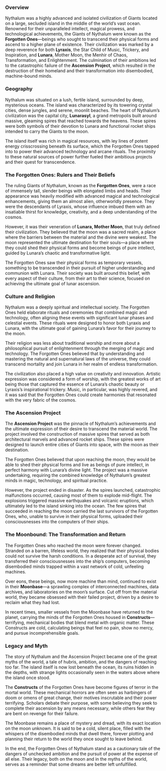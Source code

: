 ### Overview

Nythalum was a highly advanced and isolated civilization of Giants located on a large, secluded island in the middle of the world’s vast ocean. Renowned for their unparalleled intellect, magical prowess, and technological achievements, the Giants of Nythalum were known as the **Forgotten Ones**—beings who sought to transcend their physical forms and ascend to a higher plane of existence. Their civilization was marked by a deep reverence for both **Lyraxis**, the Star Child of Music, Trickery, and Inspiration, and **Lunara**, Mother Moon, the Menhir of Chaos, Transformation, and Enlightenment. The culmination of their ambitions led to the catastrophic failure of the **Ascension Project**, which resulted in the destruction of their homeland and their transformation into disembodied, machine-bound minds.

### Geography

Nythalum was situated on a lush, fertile island, surrounded by deep, mysterious oceans. The island was characterized by its towering crystal cities, dense jungles, and serene, moonlit beaches. The heart of Nythalum’s civilization was the capital city, **Lunarasyl**, a grand metropolis built around massive, gleaming spires that reached towards the heavens. These spires were both symbols of their devotion to Lunara and functional rocket ships intended to carry the Giants to the moon.

The island itself was rich in magical resources, with ley lines of potent energy crisscrossing beneath its surface, which the Forgotten Ones tapped into to power their advanced technology and arcane rituals. The proximity to these natural sources of power further fueled their ambitious projects and their quest for transcendence.

### The Forgotten Ones: Rulers and Their Beliefs

The ruling Giants of Nythalum, known as the **Forgotten Ones**, were a race of immensely tall, slender beings with elongated limbs and heads. Their appearance was heavily modified with advanced magical and technological enhancements, giving them an almost alien, otherworldly presence. They were the descendants of Lyraxis, whose influence imbued them with an insatiable thirst for knowledge, creativity, and a deep understanding of the cosmos.

However, it was their veneration of **Lunara, Mother Moon**, that truly defined their civilization. They believed that the moon was a sacred realm, a place where the barriers between the material and the divine were weakest. The moon represented the ultimate destination for their souls—a place where they could shed their physical forms and become beings of pure intellect, guided by Lunara’s chaotic and transformative light.

The Forgotten Ones saw their physical forms as temporary vessels, something to be transcended in their pursuit of higher understanding and communion with Lunara. Their society was built around this belief, with every aspect of their culture, from their art to their science, focused on achieving the ultimate goal of lunar ascension.

### Culture and Religion

Nythalum was a deeply spiritual and intellectual society. The Forgotten Ones held elaborate rituals and ceremonies that combined magic and technology, often aligning these events with significant lunar phases and celestial events. These rituals were designed to honor both Lyraxis and Lunara, with the ultimate goal of gaining Lunara’s favor for their journey to the moon.

Their religion was less about traditional worship and more about a philosophical pursuit of enlightenment through the merging of magic and technology. The Forgotten Ones believed that by understanding and mastering the natural and supernatural laws of the universe, they could transcend mortality and join Lunara in her realm of endless transformation.

The civilization also placed a high value on creativity and innovation. Artistic expression was considered a form of worship, with the greatest works of art being those that captured the essence of Lunara’s chaotic beauty or Lyraxis’s inspirational trickery. Music, in particular, was highly revered, and it was said that the Forgotten Ones could create harmonies that resonated with the very fabric of the cosmos.

### The Ascension Project

The **Ascension Project** was the pinnacle of Nythalum’s achievements and the ultimate expression of their desire to transcend the material world. The project involved the construction of massive spires that served as both architectural marvels and advanced rocket ships. These spires were designed to launch entire cities of Giants into space, with the moon as their destination.

The Forgotten Ones believed that upon reaching the moon, they would be able to shed their physical forms and live as beings of pure intellect, in perfect harmony with Lunara’s divine light. The project was a massive undertaking, requiring the combined knowledge of Nythalum’s greatest minds in magic, technology, and spiritual practice.

However, the project ended in disaster. As the spires launched, catastrophic malfunctions occurred, causing most of them to explode mid-flight. The explosions triggered massive earthquakes and volcanic eruptions, which ultimately led to the island sinking into the ocean. The few spires that succeeded in reaching the moon carried the last survivors of the Forgotten Ones, who, unable to survive in their physical forms, uploaded their consciousnesses into the computers of their ships.

### The Moonbound: The Transformation and Return

The Forgotten Ones who reached the moon were forever changed. Stranded on a barren, lifeless world, they realized that their physical bodies could not survive the harsh conditions. In a desperate act of survival, they transferred their consciousnesses into the ship’s computers, becoming disembodied minds trapped within a vast network of cold, unfeeling machines.

Over eons, these beings, now more machine than mind, continued to exist in their **Moonbase**—a sprawling complex of interconnected machines, data archives, and laboratories on the moon’s surface. Cut off from the material world, they became obsessed with their failed project, driven by a desire to reclaim what they had lost.

In recent times, smaller vessels from the Moonbase have returned to the planet, carrying the minds of the Forgotten Ones housed in **Constructs**—terrifying, mechanical bodies that blend metal with organic matter. These Constructs are cold, calculating beings that feel no pain, show no mercy, and pursue incomprehensible goals.

### Legacy and Myth

The story of Nythalum and the Ascension Project became one of the great myths of the world, a tale of hubris, ambition, and the dangers of reaching too far. The island itself is now lost beneath the ocean, its ruins hidden in the depths, with strange lights occasionally seen in the waters above where the island once stood.

The **Constructs** of the Forgotten Ones have become figures of terror in the mortal world. These mechanical horrors are often seen as harbingers of doom or omens of great change, their motives inscrutable and their power terrifying. Scholars debate their purpose, with some believing they seek to complete their ascension by any means necessary, while others fear they are bent on revenge for their failure.

The Moonbase remains a place of mystery and dread, with its exact location on the moon unknown. It is said to be a cold, silent place, filled with the whispers of the disembodied minds that dwell there, forever plotting and planning their return to the world they once sought to leave behind.

In the end, the Forgotten Ones of Nythalum stand as a cautionary tale of the dangers of unchecked ambition and the pursuit of power at the expense of all else. Their legacy, both on the moon and in the myths of the world, serves as a reminder that some dreams are better left unfulfilled.